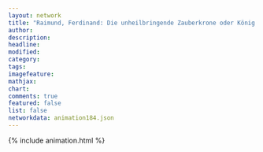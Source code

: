 ```yaml
---
layout: network
title: "Raimund, Ferdinand: Die unheilbringende Zauberkrone oder König ohne Reich, Held ohne Mut, Schönheit ohne Jugend (1829)"
author:
description:
headline:
modified:
category:
tags:
imagefeature: 
mathjax: 
chart: 
comments: true
featured: false
list: false
networkdata: animation184.json
---
```

{% include animation.html %}
